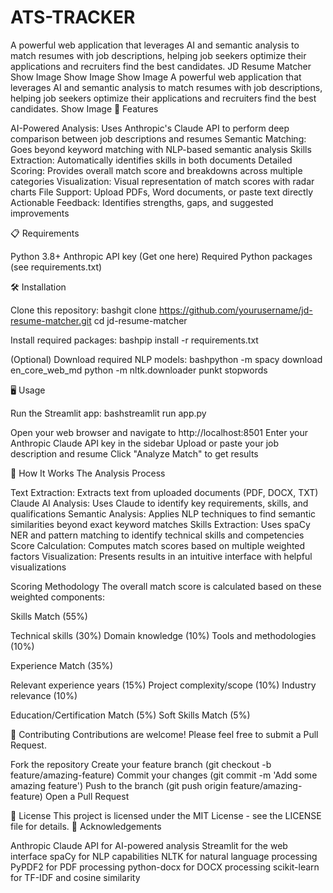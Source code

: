 # ATS-TRACKER
A powerful web application that leverages AI and semantic analysis to match resumes with job descriptions, helping job seekers optimize their applications and recruiters find the best candidates.
JD Resume Matcher
Show Image
Show Image
Show Image
A powerful web application that leverages AI and semantic analysis to match resumes with job descriptions, helping job seekers optimize their applications and recruiters find the best candidates.
Show Image
🚀 Features

AI-Powered Analysis: Uses Anthropic's Claude API to perform deep comparison between job descriptions and resumes
Semantic Matching: Goes beyond keyword matching with NLP-based semantic analysis
Skills Extraction: Automatically identifies skills in both documents
Detailed Scoring: Provides overall match score and breakdowns across multiple categories
Visualization: Visual representation of match scores with radar charts
File Support: Upload PDFs, Word documents, or paste text directly
Actionable Feedback: Identifies strengths, gaps, and suggested improvements

📋 Requirements

Python 3.8+
Anthropic API key (Get one here)
Required Python packages (see requirements.txt)

🛠️ Installation

Clone this repository:
bashgit clone https://github.com/yourusername/jd-resume-matcher.git
cd jd-resume-matcher

Install required packages:
bashpip install -r requirements.txt

(Optional) Download required NLP models:
bashpython -m spacy download en_core_web_md
python -m nltk.downloader punkt stopwords


🖥️ Usage

Run the Streamlit app:
bashstreamlit run app.py

Open your web browser and navigate to http://localhost:8501
Enter your Anthropic Claude API key in the sidebar
Upload or paste your job description and resume
Click "Analyze Match" to get results

🧩 How It Works
The Analysis Process

Text Extraction: Extracts text from uploaded documents (PDF, DOCX, TXT)
Claude AI Analysis: Uses Claude to identify key requirements, skills, and qualifications
Semantic Analysis: Applies NLP techniques to find semantic similarities beyond exact keyword matches
Skills Extraction: Uses spaCy NER and pattern matching to identify technical skills and competencies
Score Calculation: Computes match scores based on multiple weighted factors
Visualization: Presents results in an intuitive interface with helpful visualizations

Scoring Methodology
The overall match score is calculated based on these weighted components:

Skills Match (55%)

Technical skills (30%)
Domain knowledge (10%)
Tools and methodologies (10%)


Experience Match (35%)

Relevant experience years (15%)
Project complexity/scope (10%)
Industry relevance (10%)


Education/Certification Match (5%)
Soft Skills Match (5%)

🤝 Contributing
Contributions are welcome! Please feel free to submit a Pull Request.

Fork the repository
Create your feature branch (git checkout -b feature/amazing-feature)
Commit your changes (git commit -m 'Add some amazing feature')
Push to the branch (git push origin feature/amazing-feature)
Open a Pull Request

📜 License
This project is licensed under the MIT License - see the LICENSE file for details.
🙏 Acknowledgements

Anthropic Claude API for AI-powered analysis
Streamlit for the web interface
spaCy for NLP capabilities
NLTK for natural language processing
PyPDF2 for PDF processing
python-docx for DOCX processing
scikit-learn for TF-IDF and cosine similarity
